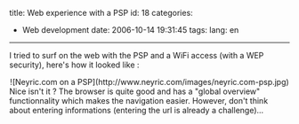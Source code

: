 title: Web experience with a PSP
id: 18
categories:
- Web development
date: 2006-10-14 19:31:45
tags:
lang: en
---

I tried to surf on the web with the PSP and a WiFi access (with a WEP security), here's how it looked like :
<div style="text-align: center">![Neyric.com on a PSP](http://www.neyric.com/images/neyric.com-psp.jpg)</div>
Nice isn't it ? The browser is quite good and has a "global overview" functionnality which makes the navigation easier.
However, don't think about entering informations (entering the url is already a challenge)...